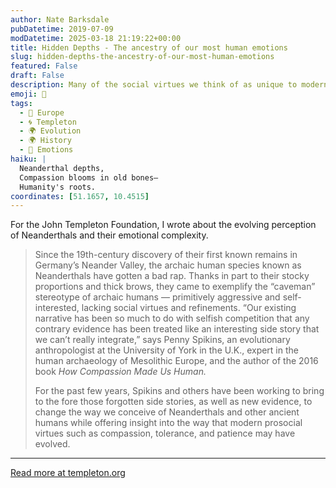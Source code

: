 ```yaml
---
author: Nate Barksdale
pubDatetime: 2019-07-09
modDatetime: 2025-03-18 21:19:22+00:00
title: Hidden Depths - The ancestry of our most human emotions
slug: hidden-depths-the-ancestry-of-our-most-human-emotions
featured: False
draft: False
description: Many of the social virtues we think of as unique to modern humans may have developed far earlier than previously thought.
emoji: 🧬
tags:
  - 🍷 Europe
  - 🌀 Templeton
  - 🌍 Evolution
  - 🌍 History
  - 👥 Emotions
haiku: |
  Neanderthal depths,
  Compassion blooms in old bones—
  Humanity's roots.
coordinates: [51.1657, 10.4515]
---
```


For the John Templeton Foundation, I wrote about the evolving perception of Neanderthals and their emotional complexity.

> Since the 19th-century discovery of their first known remains in Germany’s Neander Valley, the archaic human species known as Neanderthals have gotten a bad rap. Thanks in part to their stocky proportions and thick brows, they came to exemplify the “caveman” stereotype of archaic humans — primitively aggressive and self-interested, lacking social virtues and refinements. “Our existing narrative has been so much to do with selfish competition that any contrary evidence has been treated like an interesting side story that we can’t really integrate,” says Penny Spikins, an evolutionary anthropologist at the University of York in the U.K., expert in the human archaeology of Mesolithic Europe, and the author of the 2016 book _How Compassion Made Us Human._
>
> For the past few years, Spikins and others have been working to bring to the fore those forgotten side stories, as well as new evidence, to change the way we conceive of Neanderthals and other ancient humans while offering insight into the way that modern prosocial virtues such as compassion, tolerance, and patience may have evolved.

---

[Read more at templeton.org](https://www.templeton.org/grant/hidden-depths-the-ancestry-of-our-most-human-emotions)
